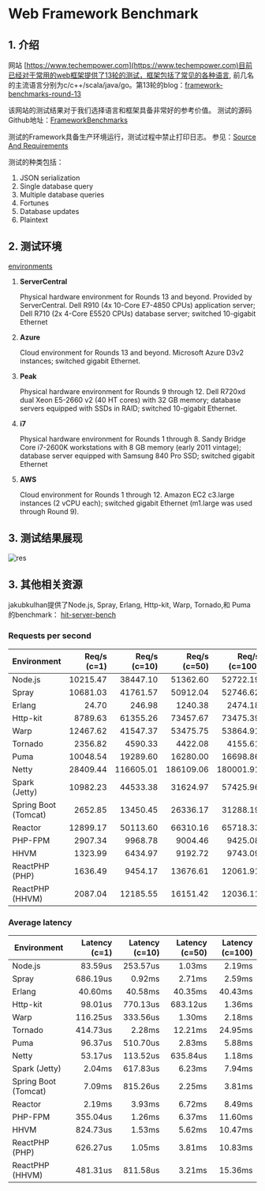 # Web Framework Benchmark

## 1. 介绍
网站 [https://www.techempower.com](https://www.techempower.com)目前已经对于常用的web框架提供了13轮的测试，框架包括了常见的各种语言, 前几名的主流语言分别为c/c++/scala/java/go。第13轮的blog：[framework-benchmarks-round-13](https://www.techempower.com/blog/2016/11/16/framework-benchmarks-round-13/)

该网站的测试结果对于我们选择语言和框架具备非常好的参考价值。 测试的源码Github地址：[FrameworkBenchmarks](https://github.com/TechEmpower/FrameworkBenchmarks)

测试的Framework具备生产环境运行，测试过程中禁止打印日志。 参见：[Source And Requirements](https://www.techempower.com/benchmarks/#section=code&hw=ph&test=fortune)

测试的种类包括：

1. JSON serialization
2. Single database query
3. Multiple database queries
4. Fortunes
5. Database updates
6. Plaintext


## 2. 测试环境

[environments](https://www.techempower.com/benchmarks/#section=environment)

1. **ServerCentral**

	Physical hardware environment for Rounds 13 and beyond. Provided by ServerCentral. Dell R910 (4x 10-Core E7-4850 CPUs) application server; Dell R710 (2x 4-Core E5520 CPUs) database server; switched 10-gigabit Ethernet

2. **Azure**

	Cloud environment for Rounds 13 and beyond. Microsoft Azure D3v2 instances; switched gigabit Ethernet.

3. **Peak**

	Physical hardware environment for Rounds 9 through 12. Dell R720xd dual Xeon E5-2660 v2 (40 HT cores) with 32 GB memory; database servers equipped with SSDs in RAID; switched 10-gigabit Ethernet.

4. **i7**
	
	Physical hardware environment for Rounds 1 through 8. Sandy Bridge Core i7-2600K workstations with 8 GB memory (early 2011 vintage); database server equipped with Samsung 840 Pro SSD; switched gigabit Ethernet

5. **AWS**
	
	Cloud environment for Rounds 1 through 12. Amazon EC2 c3.large instances (2 vCPU each); switched gigabit Ethernet (m1.large was used through Round 9).
	
## 3. 测试结果展现

![res](http://www.do1618.com/wp-content/uploads/2016/12/web_framework_benchmark.png)

## 3. 其他相关资源

jakubkulhan提供了Node.js, Spray, Erlang, Http-kit, Warp, Tornado,和 Puma的benchmark： [hit-server-bench](https://github.com/jakubkulhan/hit-server-bench)

### Requests per second

| Environment          | Req/s (c=1) | Req/s (c=10) | Req/s (c=50) | Req/s (c=100) |
|----------------------|------------:|-------------:|-------------:|--------------:|
| Node.js              |    10215.47 |     38447.10 |     51362.60 |      52722.19 |
| Spray                |    10681.03 |     41761.57 |     50912.04 |      52746.62 |
| Erlang               |       24.70 |       246.98 |      1240.38 |       2474.18 |
| Http-kit             |     8789.63 |     61355.26 |     73457.67 |      73475.39 |
| Warp                 |    12467.62 |     41547.37 |     53475.75 |      53864.91 |
| Tornado              |     2356.82 |      4590.33 |      4422.08 |       4155.61 |
| Puma                 |    10048.54 |     19289.60 |     16280.00 |      16698.86 |
| Netty                |    28409.44 |    116605.01 |    186109.06 |     180001.91 |
| Spark (Jetty)        |    10982.23 |     44533.38 |     31624.97 |      57425.96 |
| Spring Boot (Tomcat) |     2652.85 |     13450.45 |     26336.17 |      31288.19 |
| Reactor              |    12899.17 |     50113.60 |     66310.16 |      65718.33 |
| PHP-FPM              |     2907.34 |      9968.78 |      9004.46 |       9425.08 |
| HHVM                 |     1323.99 |      6434.97 |      9192.72 |       9743.09 |
| ReactPHP (PHP)       |     1636.49 |      9454.17 |     13676.61 |      12061.91 |
| ReactPHP (HHVM)      |     2087.04 |     12185.55 |     16151.42 |      12036.11 |


### Average latency

| Environment          | Latency (c=1) | Latency (c=10) | Latency (c=50) | Latency (c=100) |
|----------------------|--------------:|---------------:|---------------:|----------------:|
| Node.js              |       83.59us |       253.57us |         1.03ms |          2.19ms |
| Spray                |      686.19us |         0.92ms |         2.71ms |          2.59ms |
| Erlang               |       40.60ms |        40.58ms |        40.35ms |         40.43ms |
| Http-kit             |       98.01us |       770.13us |       683.12us |          1.36ms |
| Warp                 |      116.25us |       333.56us |         1.30ms |          2.18ms |
| Tornado              |      414.73us |         2.28ms |        12.21ms |         24.95ms |
| Puma                 |       96.37us |       510.70us |         2.83ms |          5.88ms |
| Netty                |       53.17us |       113.52us |       635.84us |          1.18ms |
| Spark (Jetty)        |        2.04ms |       617.83us |         6.23ms |          7.94ms |
| Spring Boot (Tomcat) |        7.09ms |       815.26us |         2.25ms |          3.81ms |
| Reactor              |        2.19ms |         3.93ms |         6.72ms |          8.49ms |
| PHP-FPM              |      355.04us |         1.26ms |         6.37ms |         11.60ms |
| HHVM                 |      824.73us |         1.53ms |         5.62ms |         10.47ms |
| ReactPHP (PHP)       |      626.27us |         1.05ms |         3.81ms |         10.83ms |
| ReactPHP (HHVM)      |      481.31us |       811.58us |         3.21ms |         15.36ms |


